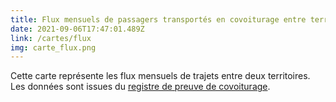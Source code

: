 ```yaml
---
title: Flux mensuels de passagers transportés en covoiturage entre territoires
date: 2021-09-06T17:47:01.489Z
link: /cartes/flux
img: carte_flux.png
---
```


Cette carte représente les flux mensuels de trajets entre deux territoires.  
Les données sont issues du [registre de preuve de covoiturage](https://www.data.gouv.fr/fr/datasets/trajets-realises-en-covoiturage-registre-de-preuve-de-covoiturage/).  
